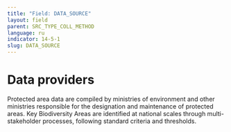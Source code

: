 ```yaml
---
title: "Field: DATA_SOURCE"
layout: field
parent: SRC_TYPE_COLL_METHOD
language: ru
indicator: 14-5-1
slug: DATA_SOURCE
---
```

# Data providers

Protected area data are compiled by ministries of environment and other ministries responsible for the designation and maintenance of protected areas. Key Biodiversity Areas are identified at national scales through multi-stakeholder processes, following standard criteria and thresholds.